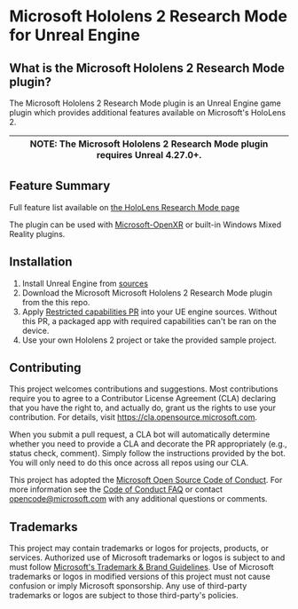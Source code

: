 # Microsoft Hololens 2 Research Mode for Unreal Engine

## What is the Microsoft Hololens 2 Research Mode plugin?
The Microsoft Hololens 2 Research Mode plugin is an Unreal Engine game plugin which provides additional features
available on Microsoft's HoloLens 2.

| NOTE: The Microsoft Hololens 2 Research Mode plugin requires **Unreal 4.27.0+**. |
| --- |

## Feature Summary

Full feature list available on [the HoloLens Research Mode
page](https://docs.microsoft.com/windows/mixed-reality/develop/platform-capabilities-and-apis/research-mode)

The plugin can be used with [Microsoft-OpenXR](https://github.com/microsoft/Microsoft-OpenXR-Unreal) or built-in Windows Mixed Reality plugins.

## Installation

1. Install Unreal Engine from [sources](https://github.com/EpicGames/UnrealEngine/)
1. Download the Microsoft Microsoft Hololens 2 Research Mode plugin from the this repo.
1. Apply [Restricted capabilities PR](https://github.com/EpicGames/UnrealEngine/pull/8284) into your UE engine sources. Without this PR, a packaged app with 
required capabilities can't be ran on the device.
1. Use your own Hololens 2 project or take the provided sample project. 

## Contributing

This project welcomes contributions and suggestions.  Most contributions require you to agree to a
Contributor License Agreement (CLA) declaring that you have the right to, and actually do, grant us
the rights to use your contribution. For details, visit https://cla.opensource.microsoft.com.

When you submit a pull request, a CLA bot will automatically determine whether you need to provide
a CLA and decorate the PR appropriately (e.g., status check, comment). Simply follow the instructions
provided by the bot. You will only need to do this once across all repos using our CLA.

This project has adopted the [Microsoft Open Source Code of Conduct](https://opensource.microsoft.com/codeofconduct/).
For more information see the [Code of Conduct FAQ](https://opensource.microsoft.com/codeofconduct/faq/) or
contact [opencode@microsoft.com](mailto:opencode@microsoft.com) with any additional questions or comments.

## Trademarks

This project may contain trademarks or logos for projects, products, or services. Authorized use of Microsoft 
trademarks or logos is subject to and must follow 
[Microsoft's Trademark & Brand Guidelines](https://www.microsoft.com/en-us/legal/intellectualproperty/trademarks/usage/general).
Use of Microsoft trademarks or logos in modified versions of this project must not cause confusion or imply Microsoft sponsorship.
Any use of third-party trademarks or logos are subject to those third-party's policies.
